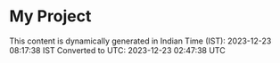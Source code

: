 # My Project

This content is dynamically generated in Indian Time (IST): 2023-12-23 08:17:38 IST
Converted to UTC: 2023-12-23 02:47:38 UTC
